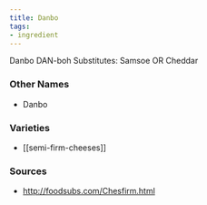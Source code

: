 ```yaml
---
title: Danbo
tags:
- ingredient
---
```

Danbo DAN-boh Substitutes: Samsoe OR Cheddar

### Other Names

* Danbo

### Varieties

* [[semi-firm-cheeses]]

### Sources
* http://foodsubs.com/Chesfirm.html
